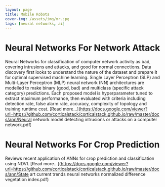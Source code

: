 ```yaml
---
layout: page
title: Mobile Robots
cover-img: /assets/img/mr.jpg
tags: [neural networks, ai]
---
```

# Neural Networks For Network Attack
Neural Networks for classification of computer network activity as bad, covering intrusions and attacks, and good for 
normal connections. Data discovery first looks to understand the nature of the dataset and prepare it for optimal 
supervised machine learning. Single Layer Perceptron (SLP) and Multi-Layer Perceptron (MLP) neural network (NN) 
architectures are modelled to make binary (good, bad) and multiclass (specific attack category) predictions. 
Each proposed model is hyperparameter tuned to extract maximum performance, then evaluated with criteria including 
detection rate, false alarm rate, accuracy, complexity of topology and training runtime cost. [Read more...](https://docs.google.com/viewer?url=https://github.com/corticalstack/corticalstack.github.io/raw/master/docs/ann/Neural network model detecting intrusions or attacks on a computer network.pdf)

# Neural Networks For Crop Prediction
Reviews recent application of ANNs for crop prediction and classification using NDVI. [Read more...](https://docs.google.com/viewer?url=https://github.com/corticalstack/corticalstack.github.io/raw/master/docs/ann/State art current trends neural networks normalized difference vegetation index.pdf)